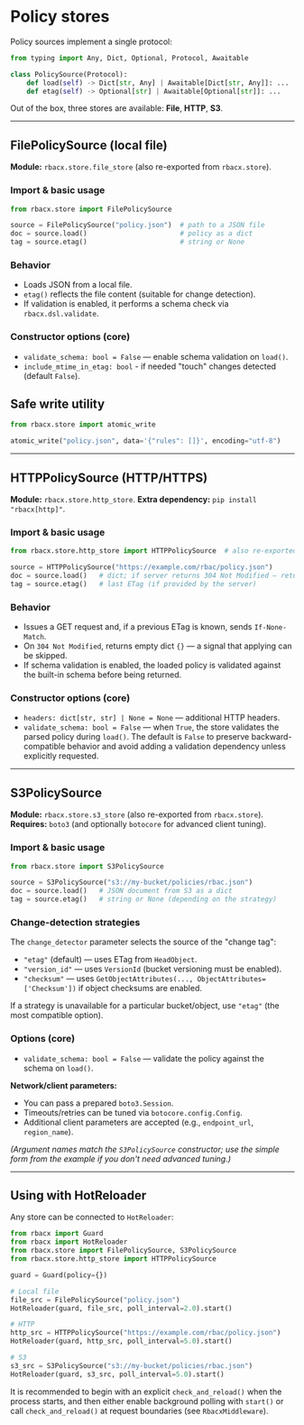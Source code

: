 # Policy stores

Policy sources implement a single protocol:

```python
from typing import Any, Dict, Optional, Protocol, Awaitable

class PolicySource(Protocol):
    def load(self) -> Dict[str, Any] | Awaitable[Dict[str, Any]]: ...
    def etag(self) -> Optional[str] | Awaitable[Optional[str]]: ...
```

Out of the box, three stores are available: **File**, **HTTP**, **S3**.

---

## FilePolicySource (local file)

**Module:** `rbacx.store.file_store` (also re-exported from `rbacx.store`).

### Import & basic usage

```python
from rbacx.store import FilePolicySource

source = FilePolicySource("policy.json")  # path to a JSON file
doc = source.load()                       # policy as a dict
tag = source.etag()                       # string or None
```

### Behavior

* Loads JSON from a local file.
* `etag()` reflects the file content (suitable for change detection).
* If validation is enabled, it performs a schema check via `rbacx.dsl.validate`.

### Constructor options (core)

* `validate_schema: bool = False` — enable schema validation on `load()`.
* `include_mtime_in_etag: bool` - if needed "touch" changes detected (default `False`).

## Safe write utility

```python
from rbacx.store import atomic_write

atomic_write("policy.json", data='{"rules": []}', encoding="utf-8")
```

---

## HTTPPolicySource (HTTP/HTTPS)

**Module:** `rbacx.store.http_store`.
**Extra dependency:** `pip install "rbacx[http]"`.

### Import & basic usage

```python
from rbacx.store.http_store import HTTPPolicySource  # also re-exported from `rbacx.store`.

source = HTTPPolicySource("https://example.com/rbac/policy.json")
doc = source.load()   # dict; if server returns 304 Not Modified — returns {}
tag = source.etag()   # last ETag (if provided by the server)
```

### Behavior

* Issues a GET request and, if a previous ETag is known, sends `If-None-Match`.
* On `304 Not Modified`, returns empty dict `{}` — a signal that applying can be skipped.
* If schema validation is enabled, the loaded policy is validated against the built-in schema before being returned.

### Constructor options (core)

* `headers: dict[str, str] | None = None` — additional HTTP headers.
* `validate_schema: bool = False` — when `True`, the store validates the parsed policy during `load()`. The default is `False` to preserve backward-compatible behavior and avoid adding a validation dependency unless explicitly requested.

---

## S3PolicySource

**Module:** `rbacx.store.s3_store` (also re-exported from `rbacx.store`).
**Requires:** `boto3` (and optionally `botocore` for advanced client tuning).

### Import & basic usage

```python
from rbacx.store import S3PolicySource

source = S3PolicySource("s3://my-bucket/policies/rbac.json")
doc = source.load()   # JSON document from S3 as a dict
tag = source.etag()   # string or None (depending on the strategy)
```

### Change-detection strategies

The `change_detector` parameter selects the source of the "change tag":

* `"etag"` (default) — uses ETag from `HeadObject`.
* `"version_id"` — uses `VersionId` (bucket versioning must be enabled).
* `"checksum"` — uses `GetObjectAttributes(..., ObjectAttributes=['Checksum'])` if object checksums are enabled.

If a strategy is unavailable for a particular bucket/object, use `"etag"` (the most compatible option).

### Options (core)

* `validate_schema: bool = False` — validate the policy against the schema on `load()`.

**Network/client parameters:**

* You can pass a prepared `boto3.Session`.
* Timeouts/retries can be tuned via `botocore.config.Config`.
* Additional client parameters are accepted (e.g., `endpoint_url`, `region_name`).

*(Argument names match the `S3PolicySource` constructor; use the simple form from the example if you don't need advanced tuning.)*

---

## Using with HotReloader

Any store can be connected to `HotReloader`:

```python
from rbacx import Guard
from rbacx import HotReloader
from rbacx.store import FilePolicySource, S3PolicySource
from rbacx.store.http_store import HTTPPolicySource

guard = Guard(policy={})

# Local file
file_src = FilePolicySource("policy.json")
HotReloader(guard, file_src, poll_interval=2.0).start()

# HTTP
http_src = HTTPPolicySource("https://example.com/rbac/policy.json")
HotReloader(guard, http_src, poll_interval=5.0).start()

# S3
s3_src = S3PolicySource("s3://my-bucket/policies/rbac.json")
HotReloader(guard, s3_src, poll_interval=5.0).start()
```

It is recommended to begin with an explicit `check_and_reload()` when the process starts, and then either enable background polling with `start()` or call `check_and_reload()` at request boundaries (see `RbacxMiddleware`).
